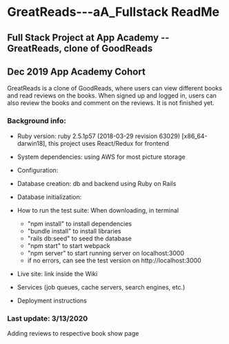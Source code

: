 # GreatReads---aA_Fullstack ReadMe
## Full Stack Project at App Academy -- GreatReads, clone of GoodReads
## Dec 2019 App Academy Cohort

GreatReads is a clone of GoodReads, where users can view different books and read reviews on the books. 
When signed up and logged in, users can also review the books and comment on the reviews. It is not finished yet. 

### Background info:
* Ruby version: ruby 2.5.1p57 (2018-03-29 revision 63029) [x86_64-darwin18], this project uses React/Redux for frontend
* System dependencies: using AWS for most picture storage
* Configuration:
* Database creation: db and backend using Ruby on Rails 
* Database initialization: 
* How to run the test suite: When downloading, in terminal
    * "npm install" to install dependencies
    * "bundle install" to install libraries
    * "rails db:seed" to seed the database
    * "npm start" to start webpack
    * "npm server" to start running server on localhost:3000
    *  if no errors, can see the test version on http://localhost:3000
* Live site: link inside the Wiki


* Services (job queues, cache servers, search engines, etc.)
* Deployment instructions

### Last update: 3/13/2020
Adding reviews to respective book show page
